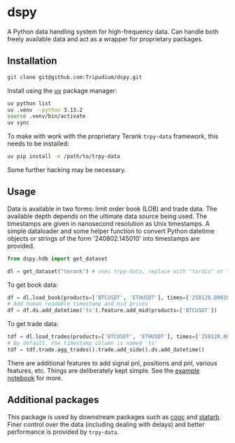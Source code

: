 # dspy

A Python data handling system for high-frequency data. Can handle both freely available data and act as a wrapper for proprietary packages.

## Installation

```zsh
git clone git@github.com:Tripudium/dspy.git
```

Install using the [uv](https://docs.astral.sh/uv/) package manager:

```zsh
uv python list
uv .venv --python 3.13.2
source .venv/bin/activate
uv sync
```

To make with work with the proprietary Terank ```trpy-data``` framework, this needs to be installed:

```zsh
uv pip install -e /path/to/trpy-data
```

Some further hacking may be necessary.

## Usage

Data is available in two forms: limit order book (LOB) and trade data. The available depth depends on the ultimate data source being used. The timestamps are given in nanosecond resolution as Unix timestamps. A simple dataloader and some helper function to convert Python datetime objects or strings of the form '240802.145010' into timestamps are provided.

```python
from dspy.hdb import get_dataset

dl = get_dataset("terank") # uses trpy-data, replace with "tardis" or "bybit" for other sources
```

To get book data:

```python
df = dl.load_book(products=['BTCUSDT', 'ETHUSDT'], times=['250120.000100', '250120.215000'], depth=1, lazy=True)
# Add human readable timestamp and mid prices
df = df.ds.add_datetime('ts').feature.add_mid(products=['BTCUSDT'])
```

To get trade data:

```python
tdf = dl.load_trades(products=['BTCUSDT', 'ETHUSDT'], times=['250120.000100', '250120.215000'], lazy=True)
# By default, the timestamp column is named 'ts'
tdf = tdf.trade.agg_trades().trade.add_side().ds.add_datetime()
```

There are additional features to add signal pnl, positions and pnl, various features, etc. Things are deliberately kept simple. See the [example notebook](examples/dataloading.ipynb) for more.

## Additional packages

This package is used by downstream packages such as [cooc](https://github.com/Tripudium/cooc) and [statarb](https://github.com/Tripudium/statarb). Finer control over the data (including dealing with delays) and better performance is provided by ```trpy-data```.





